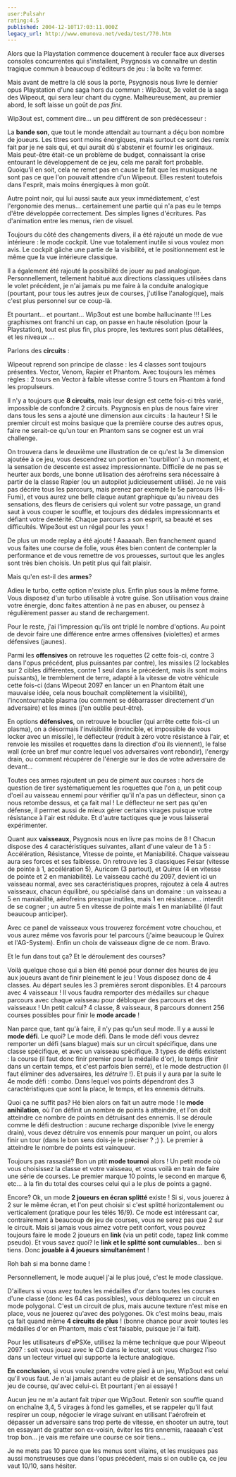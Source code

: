 ```yaml
---
user:Pulsahr
rating:4.5
published: 2004-12-10T17:03:11.000Z
legacy_url: http://www.emunova.net/veda/test/770.htm
---
```

Alors que la Playstation commence doucement à reculer face aux diverses consoles concurrentes qui s'installent, Psygnosis va connaître un destin tragique commun à beaucoup d'éditeurs de jeu : la boîte va fermer.  

  

Mais avant de mettre la clé sous la porte, Psygnosis nous livre le dernier opus Playstation d'une saga hors du commun : Wip3out, 3e volet de la saga des Wipeout, qui sera leur chant du cygne. Malheureusement, au premier abord, le soft laisse un goût de _pas fini_.  

  

  

Wip3out est, comment dire... un peu différent de son prédécesseur :  

  

La **bande son**, que tout le monde attendait au tournant a déçu bon nombre de joueurs. Les titres sont moins énergiques, mais surtout ce sont des remix fait par je ne sais qui, et qui aurait dû s'abstenir et fournir les originaux. Mais peut-être était-ce un problème de budget, connaissant la crise entourant le développement de ce jeu, cela me paraît fort probable. Quoiqu'il en soit, cela ne remet pas en cause le fait que les musiques ne sont pas ce que l'on pouvait attendre d'un Wipeout. Elles restent toutefois dans l'esprit, mais moins énergiques à mon goût.  

  

Autre point noir, qui lui aussi saute aux yeux immédiatement, c'est l'ergonomie des menus... certainement une partie qui n'a pas eu le temps d'être développée correctement. Des simples lignes d'écritures. Pas d'animation entre les menus, rien de visuel.  

  

Toujours du côté des changements divers, il a été rajouté un mode de vue intérieure : le mode cockpit. Une vue totalement inutile si vous voulez mon avis. Le cockpit gâche une partie de la visibilité, et le positionnement est le même que la vue intérieure classique.  

  

Il a également été rajouté la possibilité de jouer au pad analogique. Personnellement, tellement habitué aux directions classiques utilisées dans le volet précédent, je n'ai jamais pu me faire à la conduite analogique (pourtant, pour tous les autres jeux de courses, j'utilise l'analogique), mais c'est plus personnel sur ce coup-là.  

  

Et pourtant... et pourtant... Wip3out est une bombe hallucinante !!! Les graphismes ont franchi un cap, on passe en haute résolution (pour la Playstation), tout est plus fin, plus propre, les textures sont plus détaillées, et les niveaux ...  

  

Parlons des **circuits** :  

Wipeout reprend son principe de classe : les 4 classes sont toujours présentes. Vector, Venom, Rapier et Phantom. Avec toujours les mêmes règles : 2 tours en Vector à faible vitesse contre 5 tours en Phantom à fond les propulseurs.  

  

Il n'y a toujours que **8 circuits**, mais leur design est cette fois-ci très varié, impossible de confondre 2 circuits. Psygnosis en plus de nous faire virer dans tous les sens a ajouté une dimension aux circuits : la hauteur ! Si le premier circuit est moins basique que la première course des autres opus, faire ne serait-ce qu'un tour en Phantom sans se cogner est un vrai challenge.  

On trouvera dans le deuxième une illustration de ce qu'est la 3e dimension ajoutée à ce jeu, vous descendrez un portion en 'tourbillon' à un moment, et la sensation de descente est assez impressionnante. Difficile de ne pas se heurter aux bords, une bonne utilisation des aérofreins sera nécessaire à partir de la classe Rapier (ou un autopilot judicieusement utilisé). Je ne vais pas décrire tous les parcours, mais prenez par exemple le 5e parcours (Hi-Fumi), et vous aurez une belle claque autant graphique qu'au niveau des sensations, des fleurs de cerisiers qui volent sur votre passage, un grand saut à vous couper le souffle, et toujours des dédales impressionnants et défiant votre dextérité. Chaque parcours a son esprit, sa beauté et ses difficultés. Wipe3out est un régal pour les yeux !  

  

De plus un mode replay a été ajouté ! Aaaaaah. Ben franchement quand vous faites une course de folie, vous êtes bien content de contempler la performance et de vous remettre de vos prouesses, surtout que les angles sont très bien choisis. Un petit plus qui fait plaisir.  

  

Mais qu'en est-il des **armes**?  

Adieu le turbo, cette option n'existe plus. Enfin plus sous la même forme. Vous disposez d'un turbo utilisable à votre guise. Son utilisation vous draine votre énergie, donc faites attention à ne pas en abuser, ou pensez à régulièrement passer au stand de rechargement.  

  

Pour le reste, j'ai l'impression qu'ils ont triplé le nombre d'options. Au point de devoir faire une différence entre armes offensives (violettes) et armes défensives (jaunes).  

Parmi les **offensives** on retrouve les roquettes (2 cette fois-ci, contre 3 dans l'opus précédent, plus puissantes par contre), les missiles (2 lockables sur 2 cibles différentes, contre 1 seul dans le précédent, mais ils sont moins puissants), le tremblement de terre, adapté à la vitesse de votre véhicule cette fois-ci (dans Wipeout 2097 en lancer un en Phantom était une mauvaise idée, cela nous bouchait complètement la visibilité), l'incontournable plasma (ou comment se débarrasser directement d'un adversaire) et les mines (j'en oublie peut-être).  

  

En options **défensives**, on retrouve le bouclier (qui arrête cette fois-ci un plasma), on a désormais l'invisibilité (invincible, et impossible de vous locker avec un missile), le déflecteur (réduit à zéro votre résistance à l'air, et renvoie les missiles et roquettes dans la direction d'où ils viennent), le false wall (crée un bref mur contre lequel vos adversaires vont rebondir), l'energy drain, ou comment récupérer de l'énergie sur le dos de votre adversaire de devant...   

  

Toutes ces armes rajoutent un peu de piment aux courses : hors de question de tirer systématiquement les roquettes que l'on a, un petit coup d'oeil au vaisseau ennemi pour vérifier qu'il n'a pas un déflecteur, sinon ça nous retombe dessus, et ça fait mal ! Le déflecteur ne sert pas qu'en défense, il permet aussi de mieux gérer certains virages puisque votre résistance à l'air est réduite. Et d'autre tactiques que je vous laisserai expérimenter.  

  

Quant aux **vaisseaux**, Psygnosis nous en livre pas moins de 8 ! Chacun dispose des 4 caractéristiques suivantes, allant d'une valeur de 1 à 5 : Accélération, Résistance, Vitesse de pointe, et Maniabilité. Chaque vaisseau aura ses forces et ses faiblesse. On retrouve les 3 classiques Feisar (vitesse de pointe à 1, accélération 5), Auricom (3 partout), et Quirex (4 en vitesse de pointe et 2 en maniabilité). Le vaisseau caché du 2097, devient ici un vaisseau normal, avec ses caractéristiques propres, rajoutez à cela 4 autres vaisseaux, chacun équilibré, ou spécialisé dans un domaine : un vaisseau a 5 en maniabilité, aérofreins presque inutiles, mais 1 en résistance... interdit de se cogner ; un autre 5 en vitesse de pointe mais 1 en maniabilité (il faut beaucoup anticiper).  

  

Avec ce panel de vaisseaux vous trouverez forcément votre chouchou, et vous aurez même vos favoris pour tel parcours (j'aime beaucoup le Quirex et l'AG-System). Enfin un choix de vaisseaux digne de ce nom. Bravo.  

  

  

  

Et le fun dans tout ça? Et le déroulement des courses?  

Voilà quelque chose qui a bien été pensé pour donner des heures de jeu aux joueurs avant de finir pleinement le jeu ! Vous disposez donc de 4 classes. Au départ seules les 3 premières seront disponibles. Et 4 parcours avec 4 vaisseaux ! Il vous faudra remporter des médailles sur chaque parcours avec chaque vaisseau pour débloquer des parcours et des vaisseaux ! Un petit calcul? 4 classe, 8 vaisseaux, 8 parcours donnent 256 courses possibles pour finir le **mode arcade** !  

  

Nan parce que, tant qu'à faire, il n'y pas qu'un seul mode. Il y a aussi le **mode défi**. Le quoi? Le mode défi. Dans le mode défi vous devrez remporter un défi (sans blague) mais sur un circuit spécifique, dans une classe spécifique, et avec un vaisseau spécifique. 3 types de défis existent : la course (il faut donc finir premier pour la médaille d'or), le temps (finir dans un certain temps, et c'est parfois bien serré), et le mode destruction (il faut éliminer des adversaires, les _détruire_ !). Et puis il y aura par la suite le 4e mode défi : combo. Dans lequel vos points dépendront des 3 caractéristiques que sont la place, le temps, et les ennemis détruits.  

  

Quoi ça ne suffit pas? Hé bien alors on fait un autre mode ! le **mode anihilation**, où l'on définit un nombre de points à atteindre, et l'on doit atteindre ce nombre de points en détruisant des ennemis. Il se déroule comme le défi destruction : aucune recharge disponible (vive le energy drain), vous devez détruire vos ennemis pour marquer un point, ou alors finir un tour (dans le bon sens dois-je le préciser ? ;) ). Le premier à atteindre le nombre de points est vainqueur.  

  

Toujours pas rassasié? Bon un ptit **mode tournoi** alors ! Un petit mode où vous choisissez la classe et votre vaisseau, et vous voilà en train de faire une série de courses. Le premier marque 10 points, le second en marque 6, etc... à la fin du total des courses celui qui a le plus de points a gagné.  

  

Encore? Ok, un mode **2 joueurs en écran splitté** existe ! Si si, vous jouerez à 2 sur le même écran, et l'on peut choisir si c'est splitté horizontalement ou verticalement (pratique pour les télés 16/9). Ce mode est intéressant car, contrairement à beaucoup de jeu de courses, vous ne serez pas que 2 sur le circuit. Mais si jamais vous aimez votre petit confort, vous pouvez toujours faire le mode 2 joueurs en **link** (via un petit code, tapez link comme pseudo). Et vous savez quoi? le **link et le splitté sont cumulables**... ben si tiens. Donc **jouable à 4 joueurs simultanément** !  

  

Roh bah si ma bonne dame !  

  

Personnellement, le mode auquel j'ai le plus joué, c'est le mode classique.  

D'ailleurs si vous avez toutes les médailles d'or dans toutes les courses d'une classe (donc les 64 cas possibles), vous débloquerez un circuit en mode polygonal. C'est un circuit de plus, mais aucune texture n'est mise en place, vous ne jouerez qu'avec des polygones. Ok c'est moins beau, mais ça fait quand même **4 circuits de plus** ! (bonne chance pour avoir toutes les médailles d'or en Phantom, mais c'est faisable, puisque je l'ai fait).  

  

Pour les utilisateurs d'ePSXe, utilisez la même technique que pour Wipeout 2097 : soit vous jouez avec le CD dans le lecteur, soit vous chargez l'iso dans un lecteur virtuel qui supporte la lecture analogique.  

  

  

**En conclusion**, si vous voulez prendre votre pied à un jeu, Wip3out est celui qu'il vous faut. Je n'ai jamais autant eu de plaisir et de sensations dans un jeu de course, qu'avec celui-ci. Et pourtant j'en ai essayé !  

  

Aucun jeu ne m'a autant fait _triper_ que Wip3out. Retenir son souffle quand on enchaîne 3,4, 5 virages à fond les gamelles, et se rappeler qu'il faut respirer un coup, négocier le virage suivant en utilisant l'aérofrein et dépasser un adversaire sans trop perte de vitesse, en shooter un autre, tout en essayant de gratter son ex-voisin, éviter les tirs ennemis, raaaaah c'est trop bon... je vais me refaire une course ce soir tiens...  

  

Je ne mets pas 10 parce que les menus sont vilains, et les musiques pas aussi monstrueuses que dans l'opus précédent, mais si on oublie ça, ce jeu vaut 10/10, sans hésiter.